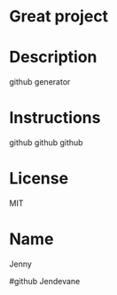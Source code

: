 

# **Great project**


# Description
github generator

# Instructions
github github github

# License
MIT

# Name
Jenny

#github
Jendevane
    